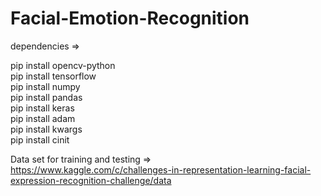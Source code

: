 # Facial-Emotion-Recognition

dependencies =><br />

pip install opencv-python<br />
pip install tensorflow<br />
pip install numpy<br />
pip install pandas<br />
pip install keras<br />
pip install adam<br />
pip install kwargs <br />
pip install cinit <br />

Data set for training and testing => <br />
https://www.kaggle.com/c/challenges-in-representation-learning-facial-expression-recognition-challenge/data
